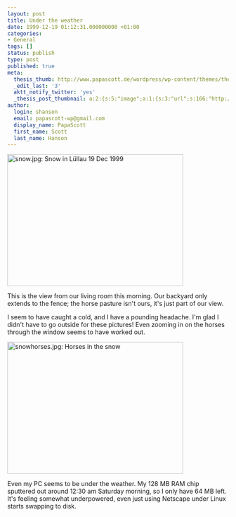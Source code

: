 ```yaml
---
layout: post
title: Under the weather
date: 1999-12-19 01:12:31.000000000 +01:00
categories:
- General
tags: []
status: publish
type: post
published: true
meta:
  thesis_thumb: http://www.papascott.de/wordpress/wp-content/themes/thesis_151/lib/scripts/thumb.php?w=100&h=100&zc=1&q=100&src=http://www.papascott.de/images/mausnews/snowhorses.jpg
  _edit_last: '3'
  aktt_notify_twitter: 'yes'
  _thesis_post_thumbnail: a:2:{s:5:"image";a:1:{s:3:"url";s:166:"http://www.papascott.de/wordpress/wp-content/themes/thesis_151/lib/scripts/thumb.php?w=100&h=100&zc=1&q=100&src=http://www.papascott.de/images/mausnews/snowhorses.jpg";}s:5:"frame";a:1:{s:2:"on";s:1:"1";}}
author:
  login: shanson
  email: papascott-wp@gmail.com
  display_name: PapaScott
  first_name: Scott
  last_name: Hanson
---
```

<p><img src="http://www.papascott.de/wordpress/wp-content/uploads/1999/12/snow.jpg" height="300" width="400" border="0" alt="snow.jpg: Snow in Lüllau 19 Dec 1999" /></p>
<p>This is the view from our living room this morning. Our backyard only extends to the fence; the horse pasture isn't ours, it's just part of our view.</p>
<p>I seem to have caught a cold, and I have a pounding headache. I'm glad I didn't have to go outside for these pictures! Even zooming in on the horses through the window seems to have worked out.</p>
<p><img src="http://www.papascott.de/wordpress/wp-content/uploads/1999/12/snowhorses.jpg" height="300" width="400" border="0" alt="snowhorses.jpg: Horses in the snow" /></p>
<p>Even my PC seems to be under the weather. My 128 MB RAM chip sputtered out around 12:30 am Saturday morning, so I only have 64 MB left. It's feeling somewhat underpowered, even just using Netscape under Linux starts swapping to disk.</p>
